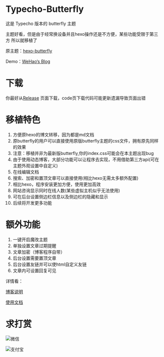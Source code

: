 # Typecho-Butterfly
这是 Typecho 版本的 butterfly 主题

主题好看，但是由于经常换设备并且hexo操作还是不方便，某些功能受限于第三方
所以就移植了  

原主题：[hexo-butterfly](https://github.com/jerryc127/hexo-theme-butterfly)

Demo：[WeHao‘s Blog](https://blog.wehaox.com/)  

# 下载
你最好从[Release](https://github.com/wehaox/Typecho-Butterfly/releases)  页面下载，code页下载代码可能更新遗漏导致页面出错

# 移植特色
 1. 方便原hexo的博文转移，因为都是md文档
 2. 原butterfly的用户可以直接使用原版butterfly主题的css文件，拥有原先同样的效果
 3. 注意：移植并非为最新版butterfly,你的index.css可能会在本主题出现bug
 4. 由于使用动态博客，大部分功能可以让程序去实现，不用借助第三方api(可在主题外观设置中自定义)
 5. 在线编辑文档
 6. 搜索、加密和置顶文章可以直接使用(相比hexo无需太多额外配置)
 7. 相比hexo，程序安装更加方便，使用更加高效
 8. 网站咨询显示同时在线人数(某些虚拟主机似乎无法使用)
 9. 可在后台设置侧边栏信息以及侧边栏的隐藏和显示
 10. 后续将开发更多功能

# 额外功能

  1. 一键开启魔改主题
  2. 单独设置文章过期提醒
  3. 文章加密（博客程序自带）
  4. 后台设置需要置顶文章
  5. 后台设置友链并可以使html自定义友链
  6. 文章内可设置回复可见

详情看：

[博客说明](https://blog.wehaox.com/archives/blogtheme.html)

[使用文档](https://blog.wehaox.com/archives/typecho-butterfly.html)

# 求打赏

![微信](https://cdn.jsdelivr.net/gh/wehaox/CDN@main/reward/wechat.jpg)

![支付宝](https://cdn.jsdelivr.net/gh/wehaox/CDN@main/reward/alipay.jpg)
